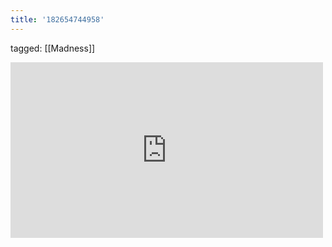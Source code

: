 ```yaml
---
title: '182654744958'
---
```

tagged: [[Madness]]
<iframe allow="accelerometer; autoplay; clipboard-write; encrypted-media; gyroscope; picture-in-picture" allowfullscreen="" frameborder="0" height="281" id="youtube_iframe" src="https://www.youtube.com/embed/rXuvdeEC5y8?feature=oembed&amp;enablejsapi=1&amp;origin=https://safe.txmblr.com&amp;wmode=opaque" width="500"></iframe>